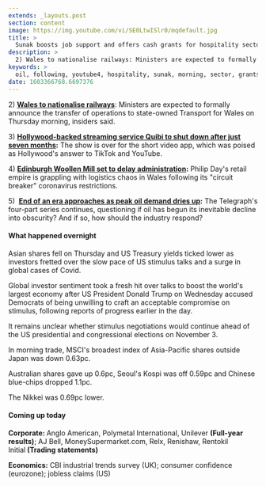 ```yaml
--- 
extends: _layouts.post 
section: content 
image: https://img.youtube.com/vi/SE0LtwISlr0/mqdefault.jpg 
title: > 
  Sunak boosts job support and offers cash grants for hospitality sector – live updates 
description: > 
  2) Wales to nationalise railways: Ministers are expected to formally announce the transfer of operations to state-owned Transport for Wales on Thursday morning, insiders said.4) Edinburgh Woollen Mill set to delay administration: Philip Day's retail empire is grappling with logistics chaos in Wales following its "circuit breaker" coronavirus restrictions.What happened overnightAsian shares fell on Thursday and US Treasury yields ticked lower as investors fretted over the slow pace of US stimulus talks and a surge in global cases of Covid.It remains unclear whether stimulus negotiations would continue ahead of the US presidential and congressional elections on November 3.In morning trade, MSCI's broadest index of Asia-Pacific shares outside Japan was down 0.63pc. 
keywords: > 
  oil, following, youtube4, hospitality, sunak, morning, sector, grants, live, wales, job, stimulus, support, talks, updates, shares, worlds, offers, cash, yields 
date: 1603366768.6697376 
--- 
```

<div><p>2) <strong><a href="https://www.telegraph.co.uk/business/2020/10/21/wales-nationalise-railways/">Wales to nationalise railways</a></strong>: Ministers are expected to formally announce the transfer of operations to state-owned Transport for Wales on Thursday morning, insiders said.</p>
<p>3)&#160;<strong><a href="https://www.telegraph.co.uk/technology/2020/10/21/hollywood-backed-streaming-service-quibi-shut-just-seven-months/">Hollywood-backed streaming service Quibi to shut down after just seven months</a>:</strong> The show is over for the short video app, which was poised as Hollywood's answer to TikTok and YouTube.</p>
<p>4)&#160;<strong><a href="https://www.telegraph.co.uk/business/2020/10/21/edinburgh-woollen-mill-set-delay-administration/">Edinburgh Woollen Mill set to delay administration</a>:</strong> Philip Day's retail empire is grappling with logistics chaos in Wales following its "circuit breaker" coronavirus restrictions.</p>
<p>5) &#160;<strong><a href="https://www.telegraph.co.uk/business/2020/10/22/end-era-approaches-peak-oil-demand-dries/">End of an era approaches as peak oil demand dries up</a>:</strong>&#160;The Telegraph's four-part series continues, questioning if oil has begun its inevitable decline into obscurity? And if so, how should the industry respond?</p>
<h4>What happened overnight&#160;</h4>
<p>Asian shares fell on Thursday and US Treasury yields ticked lower as investors fretted over the slow pace of US stimulus talks and a surge in global cases of Covid.</p>
<p>Global investor sentiment took a fresh hit over talks to boost the world's largest economy after US President Donald Trump on Wednesday accused Democrats of being unwilling to craft an acceptable compromise on stimulus, following reports of progress earlier in the day.</p>
<p>It remains unclear whether stimulus negotiations would continue ahead of the US presidential and congressional elections on November 3.</p>
<p>In morning trade, MSCI's broadest index of Asia-Pacific shares outside Japan was down 0.63pc.</p>
<p>Australian shares gave up 0.6pc, Seoul's Kospi was off 0.59pc and Chinese blue-chips dropped 1.1pc.</p>
<p>The Nikkei was 0.69pc lower.</p>
<h4>Coming up today</h4>
<p><strong>Corporate: </strong>Anglo American, Polymetal International, Unilever <strong>(Full-year results)</strong>; AJ Bell, MoneySupermarket.com, Relx, Renishaw, Rentokil Initial<strong>&#160;(Trading statements) </strong></p>
<p><strong>Economics:</strong> CBI industrial trends survey (UK); consumer confidence (eurozone); jobless claims (US)</p>
</div>